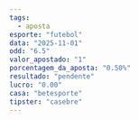 ```yaml
---
tags:
  - aposta
esporte: "futebol"
data: "2025-11-01"
odd: "6.5"
valor_apostado: "1"
porcentagem_da_aposta: "0.50%"
resultado: "pendente"
lucro: "0.00"
casa: "betesporte"
tipster: "casebre"
---
```

